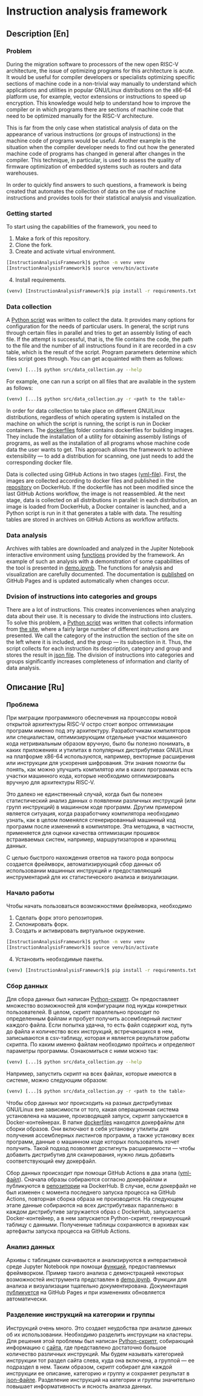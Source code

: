 # Instruction analysis framework
## Description [En]
### Problem
During the migration software to processors of the new open RISC-V
architecture, the issue of optimizing programs for this architecture is acute.
It would be useful for compiler developers or specialists optimizing specific sections of machine code in a non-trivial
way manually to understand which applications and utilities in popular
GNU/Linux distributions on the x86-64 platform use, for example, vector extensions or
instructions to speed up encryption. This knowledge would help to understand how to improve
the compiler or in which programs there are sections of machine code that need
to be optimized manually for the RISC-V architecture.

This is far from the only case when statistical analysis of data on
the appearance of various instructions (or groups of instructions) in the machine code of programs would be useful.
Another example is the situation when the compiler developer needs to find out how
the generated machine code of programs has changed in general after changes in the compiler. This technique,
in particular, is used to assess the quality of firmware optimization of embedded systems
such as routers and data warehouses.

In order to quickly find answers to such questions, a framework
is being created that automates the collection of data on the use of machine instructions
and provides tools for their statistical analysis and visualization.

### Getting started
To start using the capabilities of the framework, you need to
1. Make a fork of this repository.
2. Clone the fork.
3. Create and activate virtual environment.
```bash
[InstructionAnalysisFramework]$ python -m venv venv
[InstructionAnalysisFramework]$ source venv/bin/activate
```
4. Install requirements.
```bash
(venv) [InstructionAnalysisFramework]$ pip install -r requirements.txt
```

### Data collection
A [Python script](https://github.com/Danila-Pechenev/InstructionAnalysisFramework/blob/master/src/data_collection.py) was written to collect the data.
It provides many options for configuration for the needs of particular
users. In general, the script runs through certain files in parallel and tries to get an assembly listing
of each file. If the attempt is successful, that is, the file contains the code,
the path to the file and the number of all instructions found in it are
recorded in a csv table, which is the result of the script. Program parameters determine
which files script goes through. You can get acquainted with them as follows:
```bash
(venv) [...]$ python src/data_collection.py --help
```
For example, one can run a script on all files that are available in the system as follows:
```bash
(venv) [...]$ python src/data_collection.py -r <path to the table>
```
In order for data collection to take place on different GNU/Linux
distributions, regardless of which operating system is installed on the machine
on which the script is running, the script is run in Docker containers.
The [dockerfiles](https://github.com/Danila-Pechenev/InstructionAnalysisFramework/tree/master/dockerfiles) folder
contains dockerfiles for building images. They include the installation of a utility for obtaining
assembly listings of programs, as well as the installation of all programs whose machine
code data the user wants to get. This approach allows the framework to achieve
extensibility — to add a distribution for scanning, one just needs
to add the corresponding docker file.

Data is collected using GitHub Actions in two stages ([yml-file](https://github.com/Danila-Pechenev/InstructionAnalysisFramework/blob/master/.github/workflows/DC.yml)).
First, the images are collected according to docker files and published in the [repository](https://hub.docker.com/repository/docker/danilapechenev/instruction-analysis/general)
on DockerHub. If the dockerfile has not been modified since the last GitHub Actions workflow,
the image is not reassembled. At the next stage, data is collected on all
distributions in parallel: in each distribution, an image is loaded from
DockerHub, a Docker container is launched, and a Python script is run in it
that generates a table with data. The resulting tables are stored in archives  on GitHub Actions
as workflow artifacts.

### Data analysis
Archives with tables are downloaded and analyzed in the Jupiter Notebook interactive environment
using [functions](https://github.com/Danila-Pechenev/InstructionAnalysisFramework/blob/master/analysis/analysis_tool.py)
provided by the framework. An example of such an analysis with a demonstration of some capabilities of
the tool is presented in [demo.ipynb](https://github.com/Danila-Pechenev/InstructionAnalysisFramework/blob/master/analysis/demo.ipynb).
The functions for analysis and visualization are carefully documented. The documentation is
[published](https://danila-pechenev.github.io/InstructionAnalysisFramework/namespaceanalysis__tool.html)
on GitHub Pages and is updated automatically when changes occur.

### Dvision of instructions into categories and groups
There are a lot of instructions. This creates inconveniences when analyzing data about their use.
It is necessary to divide the instructions into clusters. To solve this problem, a [Python script](https://github.com/Danila-Pechenev/InstructionAnalysisFramework/blob/master/scripts/x86-64_instructions.py) was written
that collects information from [the site](https://linasm.sourceforge.net/docs/instructions/index.php),
where a fairly large number of different instructions are presented.
We call the category of the instruction the section of the site on the left where it
is included, and the group — its subsection in it. Thus, the script collects for
each instruction its description, category and group and stores the result in
[json file](https://github.com/Danila-Pechenev/InstructionAnalysisFramework/blob/master/x86-64_instructions.json).
The division of instructions into categories and groups significantly increases completeness of information and
clarity of data analysis.

## Описание [Ru]
### Проблема
При миграции программного обеспечения на процессоры новой открытой архитектуры RISC-V
остро стоит вопрос оптимизации программ именно под эту архитектуру. Разработчикам
компиляторов или специалистам, оптимизирующим отдельные участки машинного кода нетривиальным
образом вручную, было бы полезно понимать, в каких приложениях и утилитах в популярных
дистрибутивах GNU/Linux на платформе x86-64 используются, например, векторные расширения или
инструкции для ускорения шифрования. Эти знания помогли бы понять, как можно улучшить
компилятор или в каких программах есть участки машинного кода, которые необходимо
оптимизировать вручную для архитектуры RISC-V.

Это далеко не единственный случай, когда был бы полезен статистический анализ данных о
появлении различных инструкций (или групп инструкций) в машинном коде программ. Другим
примером является ситуация, когда разработчику компилятора необходимо узнать, как в целом
поменялся сгенерированный машинный код программ после изменений в компиляторе. Эта методика,
в частности, применяется для оценки качества оптимизации прошивок встраиваемых систем,
например, маршрутизаторов и хранилищ данных.

С целью быстрого нахождения ответов на такого рода вопросы создается фреймворк,
автоматизирующий сбор данных об использовании машинных инструкций и предоставляющий
инструментарий для их статистического анализа и визуализации.

### Начало работы
Чтобы начать пользоваться возможностями фреймворка, необходимо
1. Сделать форк этого репозитория.
2. Склонировать форк.
3. Создать и активировать виртуальное окружение.
```bash
[InstructionAnalysisFramework]$ python -m venv venv
[InstructionAnalysisFramework]$ source venv/bin/activate
```
4. Установить необходимые пакеты.
```bash
(venv) [InstructionAnalysisFramework]$ pip install -r requirements.txt
```
### Сбор данных
Для сбора данных был написан [Python-скрипт](https://github.com/Danila-Pechenev/InstructionAnalysisFramework/blob/master/src/data_collection.py).
Он предоставляет множество возможностей для конфигурации под нужды конкретных
пользователей. В целом, скрипт параллельно проходит по определенным файлам и пробует получить ассемблерный
листинг каждого файла. Если попытка удачна, то есть файл содержит код, путь до файла
и количество всех инструкций, встречающихся в нем, записываются в csv-таблицу,
которая и является результатом работы скрипта. По каким именно файлам необходимо
пройтись и определяют параметры программы. Ознакомиться с ними можно так:
```bash
(venv) [...]$ python src/data_collection.py --help
```
Например, запустить скрипт на всех файлах, которые имеются в системе, можно следующим образом:
```bash
(venv) [...]$ python src/data_collection.py -r <path to the table>
```
Чтобы сбор данных мог происходить на разных дистрибутивах GNU/Linux
вне зависимости от того, какая операционная система установлена на машине,
производящей запуск, скрипт запускается в Docker-контейнерах.
В папке [dockerfiles](https://github.com/Danila-Pechenev/InstructionAnalysisFramework/tree/master/dockerfiles)
находятся докерфайлы для сборки образов. Они включают в себя установку утилиты для получения
ассемблерных листингов программ, а также установку всех программ, данные о машинном
коде которых пользователь хочет получить. Такой подход позволяет достигнуть
расширяемости — чтобы добавить дистрибутив для сканирования, нужно лишь
добавить соответствующий ему докерфайл.

Сбор данных происходит при помощи GitHub Actions в два этапа ([yml-файл](https://github.com/Danila-Pechenev/InstructionAnalysisFramework/blob/master/.github/workflows/DC.yml)).
Сначала образы собираются согласно докерфайлам и публикуются в [репозитории](https://hub.docker.com/repository/docker/danilapechenev/instruction-analysis/general)
на DockerHub. В случае, если докерфайл не был изменен с момента последнего
запуска процесса на GitHub Actions, повторная сборка образа не производится.
На следующем этапе данные собираются на всех дистрибутивах параллельно:
в каждом дистрибутиве загружается образ с DockerHub,
запускается Docker-контейнер, а в нем запускается Python-скрипт,
генерирующий таблицу с данными. Полученные таблицы сохраняются в архивах как
артефакты запуска процесса на GitHub Actions.

### Анализ данных
Архивы с таблицами скачиваются и анализируются в интерактивной среде Jupyter Notebook
при помощи [функций](https://github.com/Danila-Pechenev/InstructionAnalysisFramework/blob/master/analysis/analysis_tool.py),
предоставляемых фреймворком. Пример такого анализа с демонстрацией некоторых
возможностей инструмента представлен в [demo.ipynb](https://github.com/Danila-Pechenev/InstructionAnalysisFramework/blob/master/analysis/demo.ipynb).
Функции для анализа и визуализации тщательно документирована. Документация
[публикуется](https://danila-pechenev.github.io/InstructionAnalysisFramework/namespaceanalysis__tool.html)
на GitHub Pages и при изменениях обновляется автоматически.

### Разделение инструкций на категории и группы
Инструкций очень много. Это создает неудобства при анализе данных об их использовании.
Необходимо разделить инструкции на кластеры. Для решения этой проблемы был
написан [Python-скрипт](https://github.com/Danila-Pechenev/InstructionAnalysisFramework/blob/master/scripts/x86-64_instructions.py),
собирающий информацию с [сайта](https://linasm.sourceforge.net/docs/instructions/index.php),
где представлено достаточно большое количество различных инструкций.
Мы будем называть категорией инструкции тот раздел сайта слева, куда она
включена, а группой — ее подраздел в нем. Таким образом, скрипт собирает для
каждой инструкции ее описание, категорию и группу и сохраняет результат в
[json-файле](https://github.com/Danila-Pechenev/InstructionAnalysisFramework/blob/master/x86-64_instructions.json).
Разделение инструкций на категории и группы значительно повышает информативность и
ясность анализа данных.
